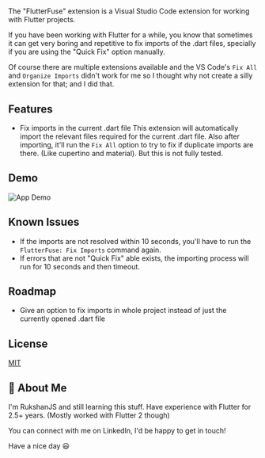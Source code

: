 
# 

The "FlutterFuse" extension is a Visual Studio Code extension for working with Flutter projects. 

If you have been working with Flutter for a while, you know that sometimes it can get very boring and repetitive to fix imports of the .dart files, specially if you are using the "Quick Fix" option manually.

Of course there are multiple extensions available and the VS Code's `Fix All` and `Organize Imports` didn't work for me so I thought why not create a silly extension for that; and I did that.


## Features

- Fix imports in the current .dart file
This extension will automatically import the relevant files required for the current .dart file. Also after importing, it'll run the `Fix All` option to try to fix if duplicate imports are there. (Like cupertino and material). But this is not fully tested.


## Demo

![App Demo](https://via.placeholder.com/468x300?text=I+will+add+demo+soon)


## Known Issues

- If the imports are not resolved within 10 seconds, you'll have to run the `FlutterFuse: Fix Imports` command again.
- If errors that are not "Quick Fix" able exists, the importing process will run for 10 seconds and then timeout.
## Roadmap

- Give an option to fix imports in whole project instead of just the currently opened .dart file


## License

[MIT](https://choosealicense.com/licenses/mit/)


## 🚀 About Me
I'm RukshanJS and still learning this stuff. Have experience with Flutter for 2.5+ years. (Mostly worked with Flutter 2 though) 

You can connect with me on LinkedIn, I'd be happy to get in touch!

Have a nice day 😃

